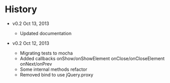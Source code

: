 # History

* v0.2 Oct 13, 2013
    * Updated documentation   

* v0.2 Oct 12, 2013
    * Migrating tests to mocha
    * Added callbacks onShow/onShowElement onClose/onCloseElement onNext/onPrev
    * Some internal methods refactor
    * Removed bind to use jQuery.proxy
    